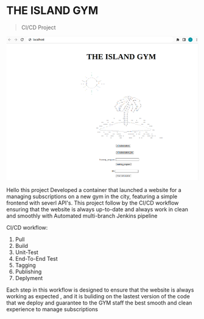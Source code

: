 THE ISLAND GYM
===
> CI/CD Project

![img](Screenshot.png)

Hello this project Developed a container that launched a website for a managing subscriptions on a new gym in the city, featuring a simple frontend with severl API's.
This project follow by the CI/CD workflow ensuring that the website is always up-to-date and always work in clean and smoothly with Automated multi-branch Jenkins pipeline

CI/CD workflow:
1. Pull
2. Build
3. Unit-Test
4. End-To-End Test
5. Tagging
6. Publishing
7. Deplyment

Each step in this workflow is designed to ensure that the website is always working as expected ,
and it is buliding on the lastest version of the code that we deploy and guarantee to the GYM staff the best smooth and clean experience to manage subscriptions
